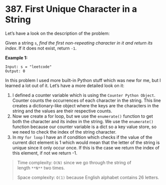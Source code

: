 # 387. First Unique Character in a String

Let’s have a look on the description of the problem:

Given a string `s`, *find the first non-repeating character in it and return its index*. If it does not exist, return `-1`.

**Example 1:**

```
Input: s = "leetcode"
Output: 0
```

In this problem I used more built-in Python stuff which was new for me, but I learned a lot out of it. Let’s have a more detailed look on it:

1. I defined a counter variable which is using the `Counter Python Object`. Counter counts the occurrences of each character in the string. This line creates a dictionary-like object where the keys are the characters in the string and the values are their respective counts. 
2. Now we create a for loop, but we use the `enumerate()` function to get both the character and its index in the string. We use the `enumerate()` function because our counter variable is a dict so a key value store, so we need to check the index of the string character. 
3. In my `for loop` I have an if condition which checks if the value of the current dict element is 1 which would mean that the letter of the string is unique since it only occur once. If this is the case we return the index of this element, if not we return -1. 

> Time complexity: `O(N)` since we go through the string of length `**N**` two times.
> 
> 
> Space complexity: `O(1)` because English alphabet contains 26 letters.
>